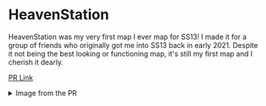 # HeavenStation

HeavenStation was my very first map I ever map for SS13!
I made it for a group of friends who originally got me into SS13 back in early 2021.
Despite it not being the best looking or functioning map, it's still my first map and I cherish it dearly.

[PR Link](https://github.com/Wallemations/heavenstation/pull/47)

<details>
<summary> Image from the PR </summary>
[1](https://cdn.discordapp.com/attachments/914685829027340330/1123739720439050271/110881397-4cd6d480-82ae-11eb-8935-cbba2e3efa01.png)
[2](https://cdn.discordapp.com/attachments/914685829027340330/1123739720732659732/110881416-552f0f80-82ae-11eb-93d0-1dcf4879b41d.png)
[3](https://cdn.discordapp.com/attachments/914685829027340330/1123739721026252941/110881437-5ceeb400-82ae-11eb-902d-19d625dc145b.png)
[4](https://cdn.discordapp.com/attachments/914685829027340330/1123739721277898876/110881519-7d1e7300-82ae-11eb-84d8-c8ca5b216920.png)
[5](https://cdn.discordapp.com/attachments/914685829027340330/1123739721558937640/110881547-84de1780-82ae-11eb-85fd-39d25e9c2f7f.png)
[6](https://cdn.discordapp.com/attachments/914685829027340330/1123739779272560690/112189444-66dfb380-8bda-11eb-8c12-b7dc62f82383.png)
[7](https://cdn.discordapp.com/attachments/914685829027340330/1123739779696177243/112189562-82e35500-8bda-11eb-9748-8468faa00551.png)
[8](https://cdn.discordapp.com/attachments/914685829027340330/1123739780069462066/112189720-aa3a2200-8bda-11eb-8767-05259b9a5162.png)
[9](https://cdn.discordapp.com/attachments/914685829027340330/1123739780434383059/112192535-6ac10500-8bdd-11eb-8a6a-b8a02157996e.png)
</details>
